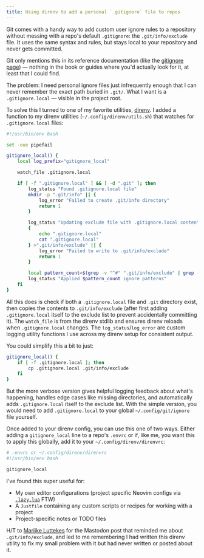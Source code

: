 ```yaml
---
title: Using direnv to add a personal `.gitignore` file to repos
---
```


Git comes with a handy way to add custom user ignore rules to a repository without messing with a repo's default `.gitignore`: the `.git/info/exclude` file. It uses the same syntax and rules, but stays local to your repository and never gets committed.

Git only mentions this in its reference documentation (like the [gitignore page](https://git-scm.com/docs/gitignore)) — nothing in the book or guides where you'd actually look for it, at least that I could find.

The problem: I need personal ignore files just infrequently enough that I can never remember the exact path buried in `.git/`. What I want is a `.gitignore.local` — visible in the project root.

To solve this I turned to one of my favorite utilities, [direnv](https://github.com/direnv/direnv). I added a function to my direnv utilities (`~/.config/direnv/utils.sh`) that watches for `.gitignore.local` files: 

```bash
#!/usr/bin/env bash

set -oue pipefail

gitignore_local() {
    local log_prefix="gitignore_local"

    watch_file .gitignore.local

    if [ -f ".gitignore.local" ] && [ -d ".git" ]; then
        log_status "Found .gitignore.local file"
        mkdir -p ".git/info" || {
            log_error "Failed to create .git/info directory"
            return 1
        }

        log_status "Updating exclude file with .gitignore.local contents"
        {
            echo ".gitignore.local"
            cat ".gitignore.local"
        } >".git/info/exclude" || {
            log_error "Failed to write to .git/info/exclude"
            return 1
        }

        local pattern_count=$(grep -v "^#" ".git/info/exclude" | grep -v "^$" | wc -l | tr -d ' ')
        log_status "Applied $pattern_count ignore patterns"
    fi
}
```

All this does is check if both a `.gitignore.local` file and `.git` directory exist, then copies the contents to `.git/info/exclude` (after first adding `.gitignore.local` itself to the exclude list to prevent accidentally committing it). The `watch_file` is from the direnv stdlib and ensures direnv reloads when `.gitignore.local` changes. The `log_status`/`log_error` are custom logging utility functions I use across my direnv setup for consistent output.

You could simplify this a bit to just:

```bash
gitignore_local() {
    if [ -f .gitignore.local ]; then
        cp .gitignore.local .git/info/exclude
    fi
}
```

But the more verbose version gives helpful logging feedback about what's happening, handles edge cases like missing directories, and automatically adds `.gitignore.local` itself to the exclude list. With the simple version, you would need to add `.gitignore.local` to your global `~/.config/git/ignore` file yourself.

Once added to your direnv config, you can use this one of two ways. Either adding a `gitignore_local` line to a repo's `.envrc` or if, like me, you want this to apply this globally, add it to your `~/.config/direnv/direnvrc`:

```bash
# .envrc or ~/.config/direnv/direnvrc
#!/usr/bin/env bash

gitignore_local
```

I've found this super useful for:

- My own editor configurations (project specific Neovim configs via [`.lazy.lua`](https://kezhenxu94.me/blog/lazyvim-project-specific-settings) FTW)
- A `Justfile` containing any custom scripts or recipes for working with a project
- Project-specific notes or TODO files

H/T to [Marijke Luttekes](https://hachyderm.io/@mahryekuh/115139824041941241) for the Mastodon post that reminded me about `.git/info/exclude`, and led to me remembering I had written this direnv utility to fix my small problem with it but had never written or posted about it.
